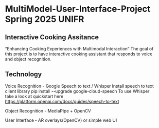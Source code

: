 # MultiModel-User-Interface-Project Spring 2025 UNIFR
##  Interactive Cooking Assitance 
“Enhancing Cooking Experiences with Multimodal Interaction”
The goal of this project is to have interactive cooking assistant that responds to voice and object recognition.
## Technology
Voice Recognition - Google Speech to text / Whisper
Install speech to text client library 
pip install --upgrade google-cloud-speech
To use Whisper take a look at quickstart here https://platform.openai.com/docs/guides/speech-to-text

Object Recognition - MediaPipe + OpenCV

User Interface - AR overlays(OpenCV) or simple web UI
